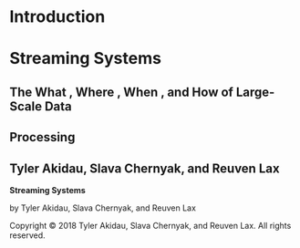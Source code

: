 # Introduction
# Streaming Systems

## The What , Where , When , and How of Large-Scale Data

## Processing

## Tyler Akidau, Slava Chernyak, and Reuven Lax


**Streaming Systems**

by Tyler Akidau, Slava Chernyak, and Reuven Lax

Copyright © 2018 Tyler Akidau, Slava Chernyak, and Reuven Lax. All rights
reserved.

